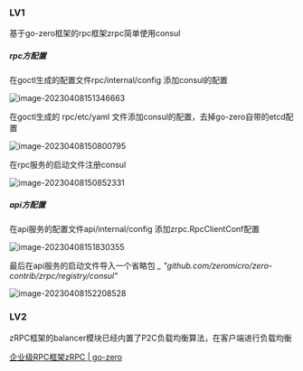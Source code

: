 ### LV1

基于go-zero框架的rpc框架zrpc简单使用consul

##### rpc方配置

在goctl生成的配置文件rpc/internal/config 添加consul的配置

![image-20230408151346663](https://typora-1314425967.cos.ap-nanjing.myqcloud.com/typora/image-20230408151346663.png)

在goctl生成的 rpc/etc/yaml 文件添加consul的配置，去掉go-zero自带的etcd配置

![image-20230408150800795](https://typora-1314425967.cos.ap-nanjing.myqcloud.com/typora/image-20230408150800795.png)

在rpc服务的启动文件注册consul

![image-20230408150852331](https://typora-1314425967.cos.ap-nanjing.myqcloud.com/typora/image-20230408150852331.png)

##### api方配置

在api服务的配置文件api/internal/config 添加zrpc.RpcClientConf配置

![image-20230408151830355](https://typora-1314425967.cos.ap-nanjing.myqcloud.com/typora/image-20230408151830355.png)

最后在api服务的启动文件导入一个省略包  *_ "github.com/zeromicro/zero-contrib/zrpc/registry/consul"*

![image-20230408152208528](https://typora-1314425967.cos.ap-nanjing.myqcloud.com/typora/image-20230408152208528.png)

### LV2

zRPC框架的balancer模块已经内置了P2C负载均衡算法，在客户端进行负载均衡

[企业级RPC框架zRPC | go-zero](https://go-zero.dev/cn/docs/blog/showcase/zrpc#balancer模块)
